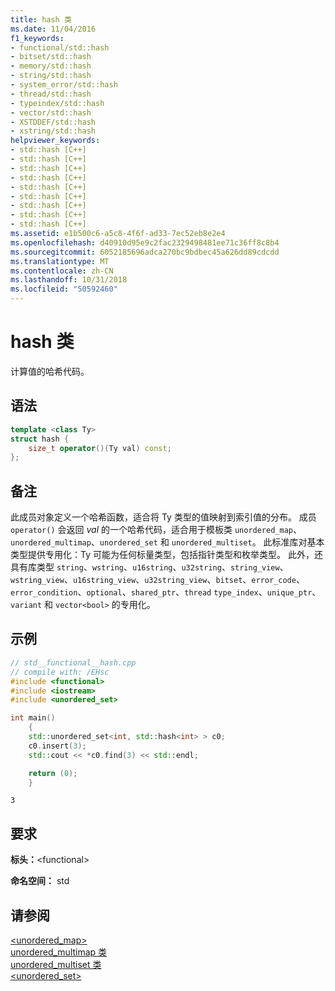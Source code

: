 ```yaml
---
title: hash 类
ms.date: 11/04/2016
f1_keywords:
- functional/std::hash
- bitset/std::hash
- memory/std::hash
- string/std::hash
- system_error/std::hash
- thread/std::hash
- typeindex/std::hash
- vector/std::hash
- XSTDDEF/std::hash
- xstring/std::hash
helpviewer_keywords:
- std::hash [C++]
- std::hash [C++]
- std::hash [C++]
- std::hash [C++]
- std::hash [C++]
- std::hash [C++]
- std::hash [C++]
- std::hash [C++]
- std::hash [C++]
ms.assetid: e1b500c6-a5c8-4f6f-ad33-7ec52eb8e2e4
ms.openlocfilehash: d40910d95e9c2fac2329498481ee71c36ff8c8b4
ms.sourcegitcommit: 6052185696adca270bc9bdbec45a626dd89cdcdd
ms.translationtype: MT
ms.contentlocale: zh-CN
ms.lasthandoff: 10/31/2018
ms.locfileid: "50592460"
---
```

# <a name="hash-class"></a>hash 类

计算值的哈希代码。

## <a name="syntax"></a>语法

```cpp
template <class Ty>
struct hash {
    size_t operator()(Ty val) const;
};
```

## <a name="remarks"></a>备注

此成员对象定义一个哈希函数，适合将 Ty 类型的值映射到索引值的分布。 成员 `operator()` 会返回 *val* 的一个哈希代码，适合用于模板类 `unordered_map`、`unordered_multimap`、`unordered_set` 和 `unordered_multiset`。 此标准库对基本类型提供专用化：Ty 可能为任何标量类型，包括指针类型和枚举类型。 此外，还具有库类型 `string`、`wstring`、`u16string`、`u32string`、`string_view`、`wstring_view`、`u16string_view`、`u32string_view`、`bitset`、`error_code`、`error_condition`、`optional`、`shared_ptr`、`thread` `type_index`、`unique_ptr`、`variant` 和 `vector<bool>` 的专用化。

## <a name="example"></a>示例

```cpp
// std__functional__hash.cpp
// compile with: /EHsc
#include <functional>
#include <iostream>
#include <unordered_set>

int main()
    {
    std::unordered_set<int, std::hash<int> > c0;
    c0.insert(3);
    std::cout << *c0.find(3) << std::endl;

    return (0);
    }

```

```Output
3
```

## <a name="requirements"></a>要求

**标头：**\<functional>

**命名空间：** std

## <a name="see-also"></a>请参阅

[<unordered_map>](../standard-library/unordered-map.md)<br/>
[unordered_multimap 类](../standard-library/unordered-multimap-class.md)<br/>
[unordered_multiset 类](../standard-library/unordered-multiset-class.md)<br/>
[<unordered_set>](../standard-library/unordered-set.md)<br/>
